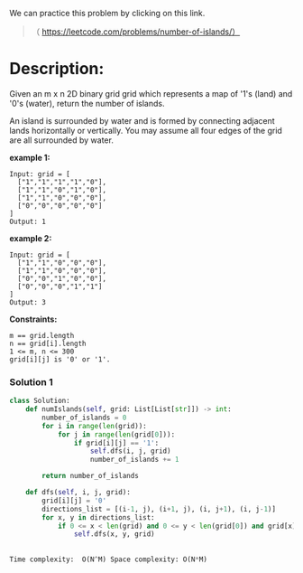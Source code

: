 We can practice this problem by clicking on this link.
>（  https://leetcode.com/problems/number-of-islands/）
# Description:
 <p>  Given an m x n 2D binary grid grid which represents a map of '1's (land) and '0's (water), return the number of islands.

An island is surrounded by water and is formed by connecting adjacent lands horizontally or vertically. You may assume all four edges of the grid are all surrounded by water.
  </p> 
  
**example 1:**
```
Input: grid = [
  ["1","1","1","1","0"],
  ["1","1","0","1","0"],
  ["1","1","0","0","0"],
  ["0","0","0","0","0"]
]
Output: 1
```

**example 2:**
```
Input: grid = [
  ["1","1","0","0","0"],
  ["1","1","0","0","0"],
  ["0","0","1","0","0"],
  ["0","0","0","1","1"]
]
Output: 3
```


**Constraints:**
```
m == grid.length
n == grid[i].length
1 <= m, n <= 300
grid[i][j] is '0' or '1'.
```

 ### Solution 1

```Python
class Solution:
    def numIslands(self, grid: List[List[str]]) -> int:
        number_of_islands = 0
        for i in range(len(grid)):
            for j in range(len(grid[0])):
                if grid[i][j] == '1':
                    self.dfs(i, j, grid)
                    number_of_islands += 1

        return number_of_islands

    def dfs(self, i, j, grid):
        grid[i][j] = '0'
        directions_list = [(i-1, j), (i+1, j), (i, j+1), (i, j-1)]
        for x, y in directions_list:
            if 0 <= x < len(grid) and 0 <= y < len(grid[0]) and grid[x][y] == '1':
                self.dfs(x, y, grid)
    
               
Time complexity:  O(N^M) Space complexity: O(N*M)
```
